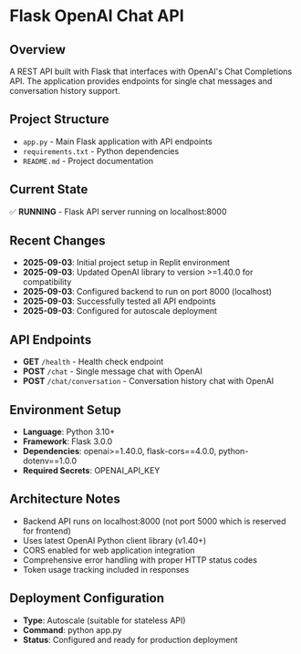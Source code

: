 # Flask OpenAI Chat API

## Overview
A REST API built with Flask that interfaces with OpenAI's Chat Completions API. The application provides endpoints for single chat messages and conversation history support.

## Project Structure
- `app.py` - Main Flask application with API endpoints
- `requirements.txt` - Python dependencies
- `README.md` - Project documentation

## Current State
✅ **RUNNING** - Flask API server running on localhost:8000

## Recent Changes
- **2025-09-03**: Initial project setup in Replit environment
- **2025-09-03**: Updated OpenAI library to version >=1.40.0 for compatibility
- **2025-09-03**: Configured backend to run on port 8000 (localhost)
- **2025-09-03**: Successfully tested all API endpoints
- **2025-09-03**: Configured for autoscale deployment

## API Endpoints
- **GET** `/health` - Health check endpoint
- **POST** `/chat` - Single message chat with OpenAI
- **POST** `/chat/conversation` - Conversation history chat with OpenAI

## Environment Setup
- **Language**: Python 3.10+ 
- **Framework**: Flask 3.0.0
- **Dependencies**: openai>=1.40.0, flask-cors==4.0.0, python-dotenv==1.0.0
- **Required Secrets**: OPENAI_API_KEY

## Architecture Notes
- Backend API runs on localhost:8000 (not port 5000 which is reserved for frontend)
- Uses latest OpenAI Python client library (v1.40+)
- CORS enabled for web application integration
- Comprehensive error handling with proper HTTP status codes
- Token usage tracking included in responses

## Deployment Configuration
- **Type**: Autoscale (suitable for stateless API)
- **Command**: python app.py
- **Status**: Configured and ready for production deployment
